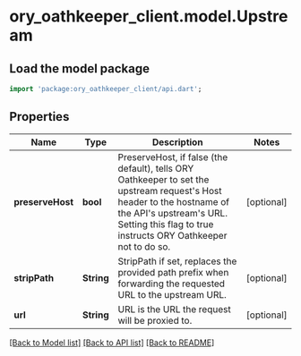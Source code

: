 # ory_oathkeeper_client.model.Upstream

## Load the model package
```dart
import 'package:ory_oathkeeper_client/api.dart';
```

## Properties
Name | Type | Description | Notes
------------ | ------------- | ------------- | -------------
**preserveHost** | **bool** | PreserveHost, if false (the default), tells ORY Oathkeeper to set the upstream request's Host header to the hostname of the API's upstream's URL. Setting this flag to true instructs ORY Oathkeeper not to do so. | [optional] 
**stripPath** | **String** | StripPath if set, replaces the provided path prefix when forwarding the requested URL to the upstream URL. | [optional] 
**url** | **String** | URL is the URL the request will be proxied to. | [optional] 

[[Back to Model list]](../README.md#documentation-for-models) [[Back to API list]](../README.md#documentation-for-api-endpoints) [[Back to README]](../README.md)


